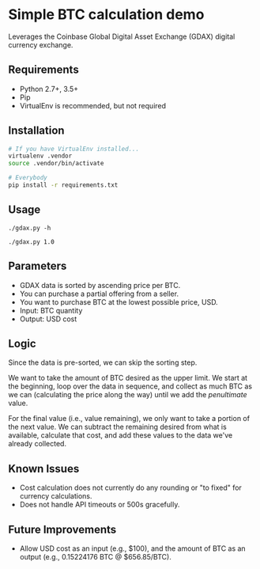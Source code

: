 # Simple BTC calculation demo

Leverages the Coinbase Global Digital Asset Exchange (GDAX) digital currency exchange.

## Requirements

* Python 2.7+, 3.5+
* Pip
* VirtualEnv is recommended, but not required

## Installation

```bash
# If you have VirtualEnv installed...
virtualenv .vendor
source .vendor/bin/activate

# Everybody
pip install -r requirements.txt
```

## Usage

```
./gdax.py -h

./gdax.py 1.0
```

## Parameters

* GDAX data is sorted by ascending price per BTC.
* You can purchase a partial offering from a seller.
* You want to purchase BTC at the lowest possible price, USD.
* Input: BTC quantity
* Output: USD cost

## Logic

Since the data is pre-sorted, we can skip the sorting step.

We want to take the amount of BTC desired as the upper limit. We start at the beginning, loop over the data in sequence, and collect as much BTC as we can (calculating the price along the way) until we add the _penultimate_ value.

For the final value (i.e., value remaining), we only want to take a portion of the next value. We can subtract the remaining desired from what is available, calculate that cost, and add these values to the data we've already collected.

## Known Issues

* Cost calculation does not currently do any rounding or "to fixed" for currency calculations.
* Does not handle API timeouts or 500s gracefully.

## Future Improvements

* Allow USD cost as an input (e.g., $100), and the amount of BTC as an output (e.g., 0.15224176 BTC @ $656.85/BTC).
